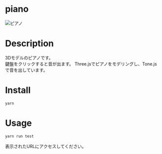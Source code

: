 # piano
![ピアノ](https://raw.githubusercontent.com/wiki/n3xem/piano/images/piano-animation.gif)

# Description
3Dモデルのピアノです。  
鍵盤をクリックすると音が出ます。
Three.jsでピアノをモデリングし、Tone.jsで音を出しています。  

# Install
```zsh
yarn
```
# Usage
```zsh
yarn run test
```

表示されたURLにアクセスしてください。

